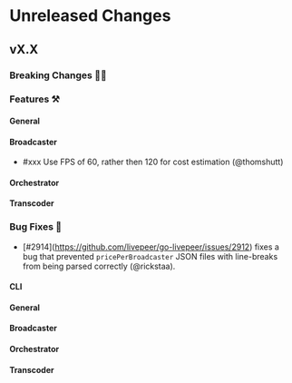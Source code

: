 # Unreleased Changes

## vX.X

### Breaking Changes 🚨🚨

### Features ⚒

#### General

#### Broadcaster

- \#xxx Use FPS of 60, rather then 120 for cost estimation (@thomshutt)

#### Orchestrator

#### Transcoder

### Bug Fixes 🐞

- \[#2914](https://github.com/livepeer/go-livepeer/issues/2912) fixes a bug that prevented `pricePerBroadcaster` JSON files with line-breaks from being parsed correctly (@rickstaa).

#### CLI

#### General

#### Broadcaster

#### Orchestrator

#### Transcoder
